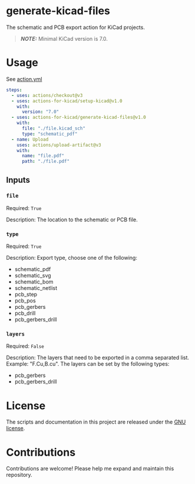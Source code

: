 # generate-kicad-files

The schematic and PCB export action for KiCad projects.

> **_NOTE:_** Minimal KiCad version is 7.0.

# Usage

See [action.yml](action.yml)

```yaml
steps:
  - uses: actions/checkout@v3
  - uses: actions-for-kicad/setup-kicad@v1.0
    with:
      version: "7.0"
  - uses: actions-for-kicad/generate-kicad-files@v1.0
    with:
      file: "./file.kicad_sch"
      type: "schematic_pdf"
  - name: Upload
    uses: actions/upload-artifact@v3
    with:
      name: "file.pdf"
      path: "./file.pdf"
```

## Inputs

### `file`

Required: `True`

Description: The location to the schematic or PCB file.

### `type`

Required: `True`

Description: Export type, choose one of the following:

- schematic_pdf
- schematic_svg
- schematic_bom
- schematic_netlist
- pcb_step
- pcb_pos
- pcb_gerbers
- pcb_drill
- pcb_gerbers_drill

### `layers`

Required: `False`

Description: The layers that need to be exported in a comma separated list. Example: "F.Cu,B.cu". The layers can be set by the following types:

- pcb_gerbers
- pcb_gerbers_drill

# License

The scripts and documentation in this project are released under the [GNU license](LICENSE).

# Contributions

Contributions are welcome! Please help me expand and maintain this repository.

